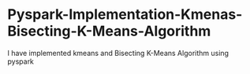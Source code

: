 # Pyspark-Implementation-Kmenas-Bisecting-K-Means-Algorithm
I have implemented kmeans and Bisecting K-Means Algorithm using pyspark
